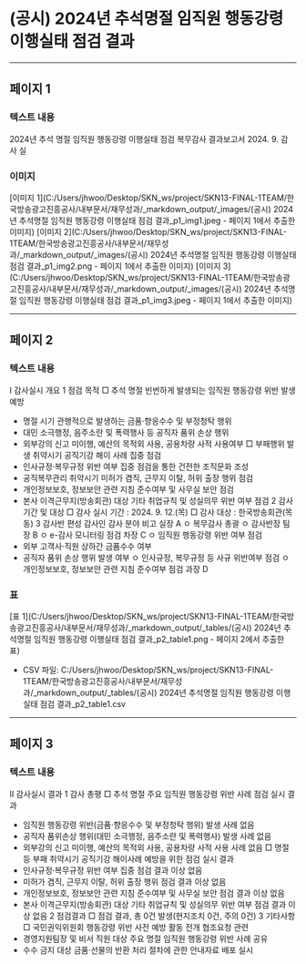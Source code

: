 # (공시) 2024년 추석명절 임직원 행동강령 이행실태 점검 결과

---

## 페이지 1
### 텍스트 내용
2024년 추석 명절 임직원 행동강령 
이행실태 점검 복무감사 결과보고서
2024. 9.
감  사  실
### 이미지
[이미지 1](C:/Users/jhwoo/Desktop/SKN_ws/project/SKN13-FINAL-1TEAM/한국방송광고진흥공사/내부문서/재무성과/_markdown_output/_images/(공시) 2024년 추석명절 임직원 행동강령 이행실태 점검 결과_p1_img1.jpeg - 페이지 1에서 추출한 이미지)
[이미지 2](C:/Users/jhwoo/Desktop/SKN_ws/project/SKN13-FINAL-1TEAM/한국방송광고진흥공사/내부문서/재무성과/_markdown_output/_images/(공시) 2024년 추석명절 임직원 행동강령 이행실태 점검 결과_p1_img2.png - 페이지 1에서 추출한 이미지)
[이미지 3](C:/Users/jhwoo/Desktop/SKN_ws/project/SKN13-FINAL-1TEAM/한국방송광고진흥공사/내부문서/재무성과/_markdown_output/_images/(공시) 2024년 추석명절 임직원 행동강령 이행실태 점검 결과_p1_img3.jpeg - 페이지 1에서 추출한 이미지)

---

## 페이지 2
### 텍스트 내용
Ⅰ
 감사실시 개요
 1  점검 목적
 □ 추석 명절 빈번하게 발생되는 임직원 행동강령 위반 발생 예방
   - 명절 시기 관행적으로 발생하는 금품·향응수수 및 부정청탁 행위
   - 대민 소극행정, 음주소란 및 폭력행사 등 공직자 품위 손상 행위
   - 외부강의 신고 미이행, 예산의 목적외 사용, 공용차량 사적 사용여부
 □ 부패행위 발생 취약시기 공직기강 해이 사례 집중 점검
   - 인사규정·복무규정 위반 여부 집중 점검을 통한 건전한 조직문화 조성
   - 공직복무관리 취약시기 미허가 겸직, 근무지 이탈, 허위 출장 행위 점검
   - 개인정보보호, 정보보안 관련 지침 준수여부 및 사무실 보안 점검
   - 본사 이격근무지(방송회관) 대상 기타 취업규칙 및 성실의무 위반 여부 점검
 2  감사 기간 및 대상 
 □ 감사 실시 기간 : 2024. 9. 12.(목)
 □ 감사 대상 : 한국방송회관(목동)
 3  감사반 편성
감사인
감사 분야
비고
실장 A
ㅇ 복무감사 총괄
ㅇ 감사반장
팀장 B
ㅇ e-감사 모니터링 점검
차장 C
ㅇ 임직원 행동강령 위반 여부 점검
  - 외부 고객사·직원 상하간 금품수수 여부
  - 공직자 품위 손상 행위 발생 여부
ㅇ 인사규정, 복무규정 등 사규 위반여부 점검
ㅇ 개인정보보호, 정보보안 관련 지침 준수여부 점검
과장 D
### 표
[표 1](C:/Users/jhwoo/Desktop/SKN_ws/project/SKN13-FINAL-1TEAM/한국방송광고진흥공사/내부문서/재무성과/_markdown_output/_tables/(공시) 2024년 추석명절 임직원 행동강령 이행실태 점검 결과_p2_table1.png - 페이지 2에서 추출한 표)
- CSV 파일: C:/Users/jhwoo/Desktop/SKN_ws/project/SKN13-FINAL-1TEAM/한국방송광고진흥공사/내부문서/재무성과/_markdown_output/_tables/(공시) 2024년 추석명절 임직원 행동강령 이행실태 점검 결과_p2_table1.csv

---

## 페이지 3
### 텍스트 내용
Ⅱ
 감사실시 결과
 1  감사 총평
 □ 추석 명절 주요 임직원 행동강령 위반 사례 점검 실시 결과
   - 임직원 행동강령 위반(금품·향응수수 및 부정청탁 행위) 발생 사례 없음
   - 공직자 품위손상 행위(대민 소극행정, 음주소란 및 폭력행사) 발생 사례 없음
   - 외부강의 신고 미이행, 예산의 목적외 사용, 공용차량 사적 사용 사례 없음
 □ 명절 등 부패 취약시기 공직기강 해이사례 예방을 위한 점검 실시 결과
   - 인사규정·복무규정 위반 여부 집중 점검 결과 이상 없음
   - 미허가 겸직, 근무지 이탈, 허위 출장 행위 점검 결과 이상 없음
   - 개인정보보호, 정보보안 관련 지침 준수여부 및 사무실 보안 점검 결과 이상 없음
   - 본사 이격근무지(방송회관) 대상 기타 취업규칙 및 성실의무 위반 여부 점검 
결과 이상 없음
 2  점검결과
 □ 점검 결과, 총 0건 발생(현지조치 0건, 주의 0건)
3  기타사항
 □ 국민권익위원회 행동강령 위반 사전 예방 활동 전개 협조요청 관련
   - 경영지원팀장 및 비서 직원 대상 주요 명절 임직원 행동강령 위반 사례 공유
   - 수수 금지 대상 금품·선물의 반환 처리 절차에 관한 안내자료 배포 실시